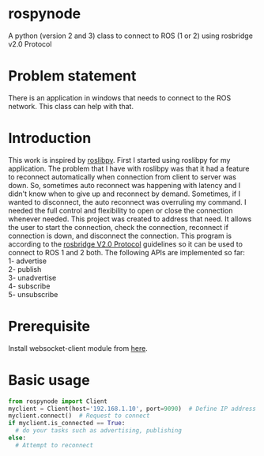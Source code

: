 # rospynode
A python (version 2 and 3) class to connect to ROS (1 or 2) using rosbridge v2.0 Protocol
# Problem statement
There is an application in windows that needs to connect to the ROS network. This class can help with that.
# Introduction
This work is inspired by [roslibpy](https://github.com/gramaziokohler/roslibpy). First I started using roslibpy for my application. The problem that I have with roslibpy was that it had a feature to reconnect automatically when connection from client to server was down. So, sometimes auto reconnect was happening with latency and I didn't know when to give up and reconnect by demand. Sometimes, if I wanted to disconnect, the auto reconnect was overruling my command.
I needed the full control and flexibility to open or close the connection whenever needed. This project was created to address that need. It allows the user to start the connection, check the connection, reconnect if connection is down, and disconnect the connection.
This program is according to the [rosbridge V2.0 Protocol](https://github.com/RobotWebTools/rosbridge_suite/blob/develop/ROSBRIDGE_PROTOCOL.md) guidelines so it can be used to connect to ROS 1 and 2 both. The following APIs are implemented so far:  
1- advertise  
2- publish  
3- unadvertise  
4- subscribe  
5- unsubscribe  
# Prerequisite
Install websocket-client module from [here](https://github.com/websocket-client/websocket-client).
# Basic usage  
```python
from rospynode import Client
myclient = Client(host='192.168.1.10', port=9090)  # Define IP address and port of the rosbridge server
myclient.connect()  # Request to connect
if myclient.is_connected == True:
  # do your tasks such as advertising, publishing
else:
  # Attempt to reconnect
```
  
